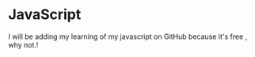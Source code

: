# JavaScript
I will be adding my learning of my javascript on GitHub 
because it's free , why not.!
